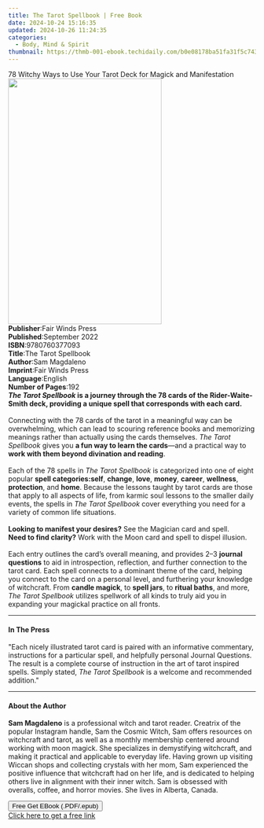 ```yaml
---
title: The Tarot Spellbook | Free Book
date: 2024-10-24 15:16:35
updated: 2024-10-26 11:24:35
categories:
  - Body, Mind & Spirit
thumbnail: https://thmb-001-ebook.techidaily.com/b0e08178ba51fa31f5c7431dbeb6f4e87be2c7d9a8794de09844c5a9062b25e3.jpg
---
```

<main id="book-container">
  <div class="flex flex-col">
    <div class="book-brief flex-1 py-6 px-4 sm:p-6 md:py-10 md:px-8">
      <!-- brief-->
      <div class="book-brief-main">
        78 Witchy Ways to Use Your Tarot Deck for Magick and Manifestation
      </div>
    </div>
    <div
      class="book-meta-info flex-1 grid gap-4 col-start-1 col-end-3 row-start-1 sm:mb-6 sm:grid-cols-4 lg:gap-6 lg:col-start-2 lg:row-end-6 lg:row-span-6 lg:mb-0"
    >
      <div
        class="book-meta-info-left place-content-center mt-4 p-4 text-sm leading-6 col-start-2 col-span-2 dark:text-slate-400"
      >
        <img
          class="w-full h-500 object-cover rounded-lg sm:h-255 sm:col-span-2 lg:col-span-full"
          src="https://img-001-ebook.techidaily.com/0adb3075856c5dd77b5348ab9d5c324a849f87b2c4eaecb9bf712badeda7c919.jpg"
          alt=""
          width="312"
          height="500"
        />
      </div>
      <div
        class="book-meta-info-right mt-2 col-start-1 row-start-2 col-span-3 self-center"
      >
        <!-- meta data  -->
        <div class="flex flex-col px-4 md:px-8">
          <div class="flex-1">
            <strong>Publisher</strong>:<span class="px-2"
              >Fair Winds Press</span
            >
          </div>
          <div class="flex-1">
            <strong>Published</strong>:<span class="px-2">September 2022</span>
          </div>
          <div class="flex-1">
            <strong>ISBN</strong>:<span class="px-2">9780760377093</span>
          </div>
          <div class="flex-1">
            <strong>Title</strong>:<span class="px-2">The Tarot Spellbook</span>
          </div>
          <div class="flex-1">
            <strong>Author</strong>:<span class="px-2">Sam Magdaleno</span>
          </div>
          <div class="flex-1">
            <strong>Imprint</strong>:<span class="px-2">Fair Winds Press</span>
          </div>
          <div class="flex-1">
            <strong>Language</strong>:<span class="px-2">English</span>
          </div>
          <div class="flex-1">
            <strong>Number of Pages</strong>:<span class="px-2">192</span>
          </div>
        </div>
      </div>
    </div>
    <div class="book-description flex-1 py-6 px-4 sm:p-6 md:py-10 md:px-8">
      <div class="book-description-main">
        <div accordion-content="" id="description">
          <b
            ><i>The Tarot Spellbook</i> is a journey through the 78 cards of the
            Rider-Waite-Smith deck, providing a unique spell that corresponds
            with each card.&nbsp; </b
          ><br /><br />
          Connecting with the 78 cards of the tarot in a meaningful way can be
          overwhelming, which can lead to scouring reference books and
          memorizing meanings rather than actually using the cards themselves.
          <i>The Tarot Spellbook</i> gives you
          <b>a fun way to learn the cards</b>—and a practical way to
          <b>work with them beyond divination and reading</b>.<br />
          &nbsp;<br />
          Each of the 78 spells in <i>The Tarot Spellbook</i> is categorized
          into one of eight popular <b>spell categories:</b><b>self</b>,
          <b>change</b>, <b>love</b>, <b>money</b>, <b>career</b>,
          <b>wellness</b>, <b>protection</b>, and <b>home</b>. Because the
          lessons taught by tarot cards are those that apply to all aspects of
          life, from karmic soul lessons to the smaller daily events, the spells
          in <i>The Tarot Spellbook</i> cover everything you need for a variety
          of common life situations.<br /><br /><b
            >Looking to manifest your desires?</b
          >
          See the Magician card and spell.<br /><b>Need to find clarity?</b>
          Work with the Moon card and spell to dispel illusion.<br /><br />
          Each entry outlines the card’s overall meaning, and provides 2–3
          <b>journal questions</b> to aid in introspection, reflection, and
          further connection to the tarot card. Each spell connects to a
          dominant theme of the card, helping you connect to the card on a
          personal level, and furthering your knowledge of witchcraft. From
          <b>candle magick</b>, to <b>spell jars</b>, to <b>ritual baths</b>,
          and more, <i>The Tarot Spellbook</i> utilizes spellwork of all kinds
          to truly aid you in expanding your magickal practice on all fronts.
        </div>
        <div class="accordion-fader"></div>
      </div>
    </div>
    <div class="book-excerpts flex-1 py-6 px-4 sm:p-6 md:py-10 md:px-8">
      <!-- excerpts-->
      <div class="book-excerpts-main">
        <hr />
        <h4 class="placeholder placeholder-heading">
          <span>In The Press</span>
        </h4>
        <p>
          "Each nicely illustrated tarot card is paired with an informative
          commentary, instructions for a particular spell, and helpfully
          personal Journal Questions. The result is a complete course of
          instruction in the art of tarot inspired spells. Simply stated,
          <i>The Tarot Spellbook</i>&nbsp;is a welcome and recommended
          addition."
        </p>
      </div>
    </div>
    <div class="book-about-author flex-1 py-6 px-4 sm:p-6 md:py-10 md:px-8">
      <!-- about author-->
      <div class="book-main-author-main">
        <hr />
        <h4 class="placeholder placeholder-heading">
          <span>About the Author</span>
        </h4>
        <p></p>
        <p>
          <b>Sam Magdaleno</b> is a professional witch and tarot reader.
          Creatrix of the popular Instagram handle, Sam the Cosmic Witch, Sam
          offers resources on witchcraft and tarot, as well as a monthly
          membership centered around working with moon magick. She specializes
          in demystifying witchcraft, and making it practical and applicable to
          everyday life. Having grown up visiting Wiccan shops and collecting
          crystals with her mom, Sam experienced the positive influence that
          witchcraft had on her life, and is dedicated to helping others live in
          alignment with their inner witch. Sam is obsessed with overalls,
          coffee, and horror movies. She lives in Alberta, Canada.
        </p>
        <p></p>
      </div>
    </div>
    <div class="book-free-get flex-1 py-6 px-4 sm:p-6 md:py-10 md:px-8">
      <button
        id="btn-free-get"
        class="bg-blue-500 hover:bg-blue-700 text-white font-bold py-2 px-4 rounded"
      >
        Free Get EBook (.PDF/.epub)
      </button>
      <div id="countdown-display" class="px-2 text-lg mt-2"></div>
      <a
        id="free-link"
        class="hidden bg-blue-500 hover:bg-blue-700 text-white font-bold py-2 px-4 rounded"
        href="https://www.ebooks.com/en-us/book/210630649/the-tarot-spellbook/sam-magdaleno/"
        target="_blank"
        >Click here to get a free link</a
      >
    </div>
    <script>
      let countdownTime = 0;
      let countdownInterval = null;
      document
        .getElementById('btn-free-get')
        .addEventListener('click', startCountdown);
      function startCountdown() {
        countdownTime = new Date().getTime() + 60000 * 3;
        countdownInterval = setInterval(updateCountdown, 1000);
        document.getElementById('btn-free-get').disabled = true;
        document
          .getElementById('btn-free-get')
          .classList.add('bg-gray-500', 'cursor-not-allowed');
      }
      function updateCountdown() {
        let currentTime = new Date().getTime();
        let timeLeft = countdownTime - currentTime;
        let secondsLeft = Math.floor(timeLeft / 1000);
        document.getElementById('countdown-display').innerHTML =
          `Remaining time: ${secondsLeft} seconds.`;
        if (secondsLeft <= 0) {
          clearInterval(countdownInterval);
          document.getElementById('btn-free-get').classList.add('hidden');
          document.getElementById('free-link').classList.remove('hidden');
          document.getElementById('countdown-display').innerHTML = '';
        }
      }
    </script>
  </div>
</main>
